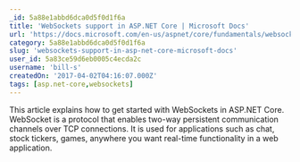```yaml
---
_id: 5a88e1abbd6dca0d5f0d1f6a
title: 'WebSockets support in ASP.NET Core | Microsoft Docs'
url: 'https://docs.microsoft.com/en-us/aspnet/core/fundamentals/websockets'
category: 5a88e1abbd6dca0d5f0d1f6a
slug: 'websockets-support-in-asp-net-core-microsoft-docs'
user_id: 5a83ce59d6eb0005c4ecda2c
username: 'bill-s'
createdOn: '2017-04-02T04:16:07.000Z'
tags: [asp.net-core,websockets]
---
```


This article explains how to get started with WebSockets in ASP.NET Core. WebSocket is a protocol that enables two-way persistent communication channels over TCP connections. It is used for applications such as chat, stock tickers, games, anywhere you want real-time functionality in a web application.
